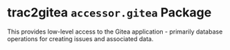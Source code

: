 # trac2gitea `accessor.gitea` Package

This provides low-level access to the Gitea application - primarily database operations for creating issues and associated data.